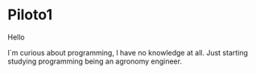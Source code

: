 # Piloto1

Hello

I´m curious about programming, I have no knowledge at all. Just starting studying programming being an agronomy engineer.
